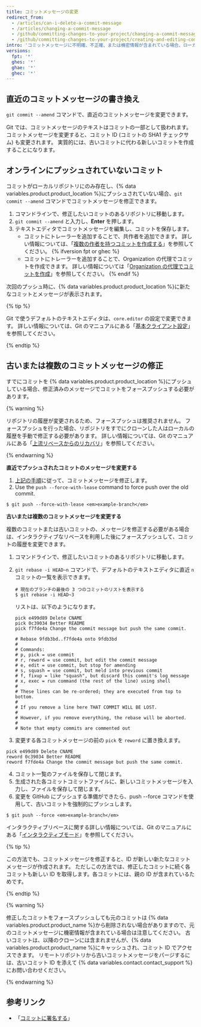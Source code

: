 ```yaml
---
title: コミットメッセージの変更
redirect_from:
  - /articles/can-i-delete-a-commit-message
  - /articles/changing-a-commit-message
  - /github/committing-changes-to-your-project/changing-a-commit-message
  - /github/committing-changes-to-your-project/creating-and-editing-commits/changing-a-commit-message
intro: 'コミットメッセージに不明確、不正確、または機密情報が含まれている場合、ローカルでメッセージを修正して、{% data variables.product.product_name %}に新しいメッセージで新しいコミットをプッシュできます。 また、コミットメッセージを変更して、不足している情報を追加することも可能です。'
versions:
  fpt: '*'
  ghes: '*'
  ghae: '*'
  ghec: '*'
---
```


## 直近のコミットメッセージの書き換え

`git commit --amend` コマンドで、直近のコミットメッセージを変更できます。

Git では、コミットメッセージのテキストはコミットの一部として扱われます。 コミットメッセージを変更すると、コミット ID (コミットの SHA1 チェックサム) も変更されます。 実質的には、古いコミットに代わる新しいコミットを作成することになります。

## オンラインにプッシュされていないコミット

コミットがローカルリポジトリにのみ存在し、{% data variables.product.product_location %}にプッシュされていない場合、`git commit --amend` コマンドでコミットメッセージを修正できます。

1. コマンドラインで、修正したいコミットのあるリポジトリに移動します。
2. `git commit --amend` と入力し、**Enter** を押します。
3. テキストエディタでコミットメッセージを編集し、コミットを保存します。
    - コミットにトレーラーを追加することで、共作者を追加できます。 詳しい情報については、「[複数の作者を持つコミットを作成する](/pull-requests/committing-changes-to-your-project/creating-and-editing-commits/creating-a-commit-with-multiple-authors)」を参照してください。
{% ifversion fpt or ghec %}
    - コミットにトレーラーを追加することで、Organization の代理でコミットを作成できます。 詳しい情報については「[Organization の代理でコミットを作成](/pull-requests/committing-changes-to-your-project/creating-and-editing-commits/creating-a-commit-on-behalf-of-an-organization)」を参照してください。
{% endif %}

次回のプッシュ時に、{% data variables.product.product_location %}に新たなコミットとメッセージが表示されます。

{% tip %}

Git で使うデフォルトのテキストエディタは、`core.editor` の設定で変更できます。 詳しい情報については、Git のマニュアルにある「[基本クライアント設定](https://git-scm.com/book/en/Customizing-Git-Git-Configuration#_basic_client_configuration)」を参照してください。

{% endtip %}

## 古いまたは複数のコミットメッセージの修正

すでにコミットを {% data variables.product.product_location %}にプッシュしている場合、修正済みのメッセージでコミットをフォースプッシュする必要があります。

{% warning %}

リポジトリの履歴が変更されるため、フォースプッシュは推奨されません。 フォースプッシュを行った場合、リポジトリをすでにクローンした人はローカルの履歴を手動で修正する必要があります。 詳しい情報については、Git のマニュアルにある「[上流リベースからのリカバリ](https://git-scm.com/docs/git-rebase#_recovering_from_upstream_rebase)」を参照してください。

{% endwarning %}

**直近でプッシュされたコミットのメッセージを変更する**

1. [上記の手順](/articles/changing-a-commit-message#commit-has-not-been-pushed-online)に従って、コミットメッセージを修正します。
2. Use the `push --force-with-lease` command to force push over the old commit.
  ```shell
  $ git push --force-with-lease <em>example-branch</em>
  ```

**古いまたは複数のコミットメッセージを変更する**

複数のコミットまたは古いコミットの、メッセージを修正する必要がある場合は、インタラクティブなリベースを利用した後にフォースプッシュして、コミットの履歴を変更できます。

1. コマンドラインで、修正したいコミットのあるリポジトリに移動します。
2. `git rebase -i HEAD~n` コマンドで、デフォルトのテキストエディタに直近 `n` コミットの一覧を表示できます。

    ```shell
    # 現在のブランチの最後の 3 つのコミットのリストを表示する
    $ git rebase -i HEAD~3
    ```
    リストは、以下のようになります。

    ```shell
    pick e499d89 Delete CNAME
    pick 0c39034 Better README
    pick f7fde4a Change the commit message but push the same commit.

    # Rebase 9fdb3bd..f7fde4a onto 9fdb3bd
    #
    # Commands:
    # p, pick = use commit
    # r, reword = use commit, but edit the commit message
    # e, edit = use commit, but stop for amending
    # s, squash = use commit, but meld into previous commit
    # f, fixup = like "squash", but discard this commit's log message
    # x, exec = run command (the rest of the line) using shell
    #
    # These lines can be re-ordered; they are executed from top to bottom.
    #
    # If you remove a line here THAT COMMIT WILL BE LOST.
    #
    # However, if you remove everything, the rebase will be aborted.
    #
    # Note that empty commits are commented out
    ```
3. 変更する各コミットメッセージの前の `pick` を `reword` に置き換えます。
  ```shell
  pick e499d89 Delete CNAME
  reword 0c39034 Better README
  reword f7fde4a Change the commit message but push the same commit.
  ```
4. コミット一覧のファイルを保存して閉じます。
5. 生成された各コミットコミットファイルに、新しいコミットメッセージを入力し、ファイルを保存して閉じます。
6. 変更を GitHub にプッシュする準備ができたら、push --force コマンドを使用して、古いコミットを強制的にプッシュします。
```shell
$ git push --force <em>example-branch</em>
```

インタラクティブリベースに関する詳しい情報については、Git のマニュアルにある「[インタラクティブモード](https://git-scm.com/docs/git-rebase#_interactive_mode)」を参照してください。

{% tip %}

この方法でも、コミットメッセージを修正すると、ID が新しい新たなコミットメッセージが作成されます。 ただしこの方法では、修正したコミットに続く各コミットも新しい ID を取得します。各コミットには、親の ID が含まれているためです。

{% endtip %}

{% warning %}

修正したコミットをフォースプッシュしても元のコミットは {% data variables.product.product_name %}から削除されない場合がありますので、元のコミットメッセージに機密情報が含まれている場合は注意してください。 古いコミットは、以降のクローンには含まれませんが、{% data variables.product.product_name %}にキャッシュされ、コミット ID でアクセスできます。 リモートリポジトリから古いコミットメッセージをパージするには、古いコミット ID を添えて {% data variables.contact.contact_support %}にお問い合わせください。

{% endwarning %}

## 参考リンク

* 「[コミットに署名する](/articles/signing-commits)」
